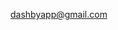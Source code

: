 dashbyapp@gmail.com

<!---
stephen-dashby/stephen-dashby is a ✨ special ✨ repository because its `README.md` (this file) appears on your GitHub profile.
You can click the Preview link to take a look at your changes.
--->
